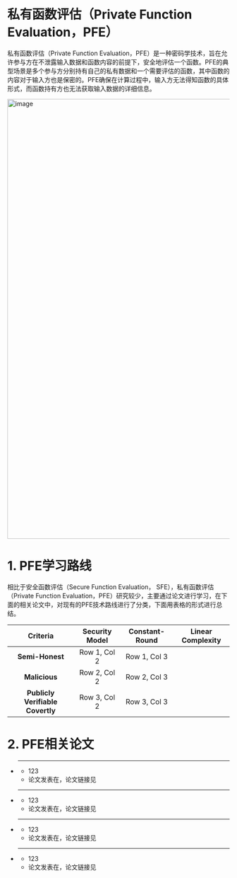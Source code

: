 # 私有函数评估（Private Function Evaluation，PFE）

私有函数评估（Private Function Evaluation，PFE）是一种密码学技术，旨在允许参与方在不泄露输入数据和函数内容的前提下，安全地评估一个函数。PFE的典型场景是多个参与方分别持有自己的私有数据和一个需要评估的函数，其中函数的内容对于输入方也是保密的。PFE确保在计算过程中，输入方无法得知函数的具体形式，而函数持有方也无法获取输入数据的详细信息。

<img width="994" alt="image" src="https://github.com/user-attachments/assets/2466aeee-ea00-4c63-89cb-466157b1feff">


# 1. PFE学习路线

相比于安全函数评估（Secure Function Evaluation， SFE），私有函数评估（Private Function Evaluation，PFE）研究较少，主要通过论文进行学习，在下面的相关论文中，对现有的PFE技术路线进行了分类，下面用表格的形式进行总结。

| Criteria | Security Model | Constant-Round | Linear Complexity |
|:--------:|:----------:|:----------:|:----------:|
| **Semi-Honest** | Row 1, Col 2 | Row 1, Col 3 |
| **Malicious** | Row 2, Col 2 | Row 2, Col 3 |
| **Publicly Verifiable Covertly** | Row 3, Col 2 | Row 3, Col 3 |

  

# 2. PFE相关论文

+ ******
  + 123
  + 论文发表在，论文链接见[]()
+ ******
  + 123
  + 论文发表在，论文链接见[]()
+ ******
  + 123
  + 论文发表在，论文链接见[]()
+ ******
  + 123
  + 论文发表在，论文链接见[]()
